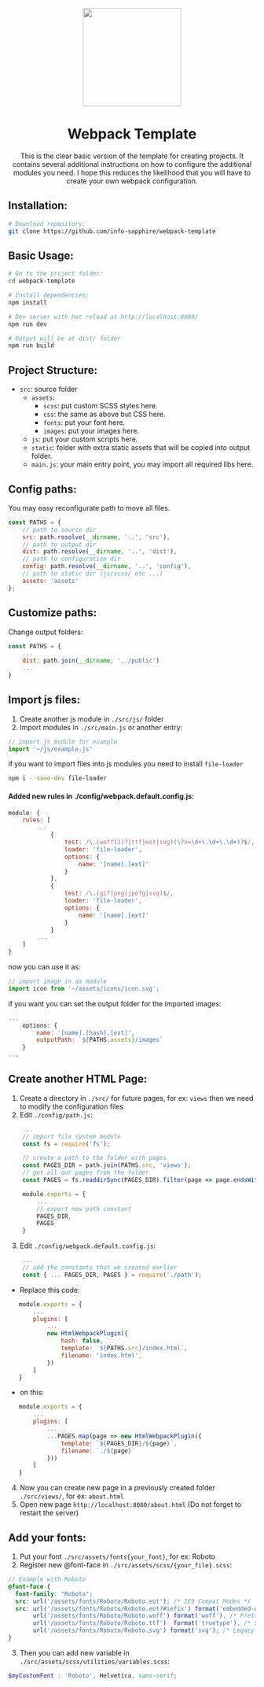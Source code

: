 <div align="center">
  <img width="200" height="200" src="https://webpack.js.org/assets/icon-square-big.svg">
  <h1>Webpack Template</h1>
  <p>
    This is the clear basic version of the template for creating projects. It contains several additional instructions on how to configure the additional modules you need. I hope this reduces the likelihood that you will have to create your own webpack configuration.
  </p>
</div>

## Installation:

``` bash
# Download repository:
git clone https://github.com/info-sapphire/webpack-template
```
## Basic Usage:

``` bash
# Go to the project folder:
cd webpack-template

# Install dependencies:
npm install

# Dev server with hot reload at http://localhost:8080/
npm run dev

# Output will be at dist/ folder
npm run build
```

## Project Structure:

- `src`: source folder
  - `assets`:
    - `scss`: put custom SCSS styles here.
    - `css`: the same as above but CSS here.
    - `fonts`: put your font here.
    - `images`: put your images here.
  - `js`: put your custom scripts here.
  - `static`: folder with extra static assets that will be copied into output folder.
  - `main.js`: your main entry point, you may import all required libs here.

## Config paths:
You may easy reconfigurate path to move all files.
``` js
const PATHS = {
    // path to source dir
    src: path.resolve(__dirname, '..', 'src'),
    // path to output dir
    dist: path.resolve(__dirname, '..', 'dist'),
    // path to configuration dir
    config: path.resolve(__dirname, '..', 'config'),
    // path to static dir (js/scss/ etc ...)
    assets: 'assets'
};
```

## Customize paths:
Change output folders:
``` js
const PATHS = {
    ...
    dist: path.join(__dirname, '../public')
    ...
}
```

## Import js files:
1. Create another js module in `./src/js/` folder
2. Import modules in `./src/main.js` or another entry:

``` js
// import js module for example
import '~/js/example.js'
```
if you want to import files into js modules you need to install `file-loader`

``` bash
npm i --save-dev file-loader
```
#### Added new rules in ./config/webpack.default.config.js:
``` js
module: {
    rules: [
        ...
            {
                test: /\.(woff(2)?|ttf|eot|svg)(\?v=\d+\.\d+\.\d+)?$/,
                loader: 'file-loader',
                options: {
                    name: '[name].[ext]'
                }
            },
            {
                test: /\.(gif|png|jpe?g|svg)$/,
                loader: 'file-loader',
                options: {
                    name: '[name].[ext]'
                }
            }
        ...
    ]
}
```

now you can use it as:

``` js
// import image in as module
import icon from '~/assets/icons/icon.svg';
```

if you want you can set the output folder for the imported images:

``` js
...
    options: {
        name: '[name].[hash].[ext]',
        outputPath: `${PATHS.assets}/images`
    }
...
```

## Create another HTML Page:
1. Сreate a directory in `./src/` for future pages, for ex: `views` then we need to modify the configuration files
2. Edit `./config/path.js`:
``` js
    ...
    // import file system module
    const fs = require('fs');

    // create a path to the folder with pages
    const PAGES_DIR = path.join(PATHS.src, 'views');
    // get all our pages from the folder
    const PAGES = fs.readdirSync(PAGES_DIR).filter(page => page.endsWith('.html'));

    module.exports = {
        ...
        // export new path constant
        PAGES_DIR,
        PAGES
    }
```
3. Edit `./config/webpack.default.config.js`:
``` js
    ...
    // add the constants that we created earlier
    const { ... PAGES_DIR, PAGES } = require('./path');
```
 - Replace this code:
 ``` js
    module.exports = {
        ...
        plugins: [
            ...
            new HtmlWebpackPlugin({
                hash: false,
                template: `${PATHS.src}/index.html`,
                filename: 'index.html',
            })
        ]
    }
 ```
 - on this: 
 ``` js
    module.exports = {
        ...
        plugins: [
            ...
            ...PAGES.map(page => new HtmlWebpackPlugin({
                template: `${PAGES_DIR}/${page}`,
                filename: `./${page}`
            }))
        ]
    }
 ```
4. Now you can create new page in a previously created folder `./src/views/`, for ex: `about.html`
5. Open new page `http://localhost:8080/about.html` (Do not forget to restart the server)

## Add your fonts:
1. Put your font `./src/assets/fonts{your_font}`, for ex: Roboto
2. Register new @font-face in `./src/assets/scss/{your_file}.scss`:
``` scss
// Example with Roboto
@font-face {
  font-family: "Roboto";
  src: url('/assets/fonts/Roboto/Roboto.eot'); /* IE9 Compat Modes */
  src: url('/assets/fonts/Roboto/Roboto.eot?#iefix') format('embedded-opentype'), /* IE6-IE8 */
       url('/assets/fonts/Roboto/Roboto.woff') format('woff'), /* Pretty Modern Browsers */
       url('/assets/fonts/Roboto/Roboto.ttf')  format('truetype'), /* Safari, Android, iOS */
       url('/assets/fonts/Roboto/Roboto.svg') format('svg'); /* Legacy iOS */
}
```
3. Then you can add new variable in `./src/assets/scss/utilities/variables.scss`:
``` scss
$myCustomFont : 'Roboto', Helvetica, sans-serif;
```